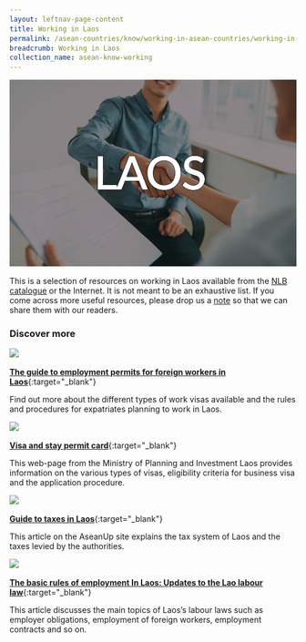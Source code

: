 ```yaml
---
layout: leftnav-page-content
title: Working in Laos
permalink: /asean-countries/know/working-in-asean-countries/working-in-laos/
breadcrumb: Working in Laos
collection_name: asean-know-working
---
```


<img src="/images/asean-working/ASEAN-Laos-Working.jpg" alt="Working in Laos banner" style="width:800px;" />

This is a selection of resources on working in Laos available from the [NLB catalogue](http://catalogue.nlb.gov.sg/) or the Internet.  It is not meant to be an exhaustive list. If you come across more useful resources, please drop us a [note](https://www.eyeonasia.gov.sg/contact-us/) so that we can share them with our readers.

### **Discover more**

<img src="/images/resources/Article 4.jpg" style="width:180px;" />

[**The guide to employment permits for foreign workers in Laos**](https://www.aseanbriefing.com/news/2017/09/22/guide-employment-permits-foreign-workers-laos.html){:target="_blank"}

Find out more about the different types of work visas available and the rules and procedures for expatriates planning to work in Laos.

<img src="/images/resources/Article 1.jpg" style="width:180px;" />

[**Visa and stay permit card**](http://www.investlaos.gov.la/index.php/visa-stay-permit-card){:target="_blank"}

This web-page from the Ministry of Planning and Investment Laos provides information on the various types of visas, eligibility criteria for business visa and the application procedure.

<img src="/images/resources/Article 3.jpg" style="width:180px;" />

[**Guide to taxes in Laos**](https://aseanup.com/guide-taxes-laos/){:target="_blank"}

This article on the AseanUp site explains the tax system of Laos and the taxes levied by the authorities.

<img src="/images/resources/Article 2.jpg" style="width:180px;" />

[**The basic rules of employment In Laos: Updates to the Lao labour law**](http://jclao.com/the-basic-rules-of-employment-in-laos/){:target="_blank"}

This article discusses the main topics of Laos’s labour laws such as employer obligations, employment of foreign workers, employment contracts and so on.